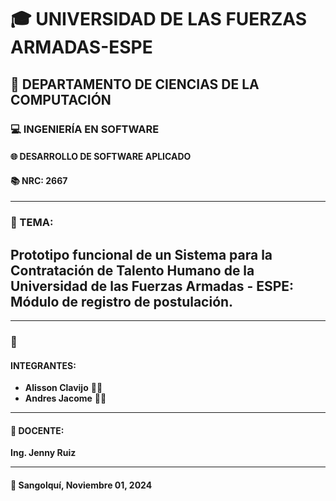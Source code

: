 # 🎓 UNIVERSIDAD DE LAS FUERZAS ARMADAS-ESPE

## 🏫 DEPARTAMENTO DE CIENCIAS DE LA COMPUTACIÓN

### 💻 INGENIERÍA EN SOFTWARE
#### 🌐 DESARROLLO DE SOFTWARE APLICADO
#### 📚 NRC: 2667

---

### 📝 TEMA:
## **Prototipo funcional de un Sistema para la Contratación de Talento Humano de la Universidad de las Fuerzas Armadas - ESPE: Módulo de registro de postulación.**

---

### 👥 

#### INTEGRANTES:
- **Alisson Clavijo** 👩‍💻
- **Andres Jacome** 👨‍💻

---

#### 📘 DOCENTE:
**Ing. Jenny Ruiz**

---

#### 📅 Sangolquí, Noviembre 01, 2024
